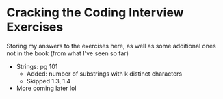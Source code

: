 # Cracking the Coding Interview Exercises

Storing my answers to the  exercises here, as well as some additional ones not in the book (from what I've seen so far)
- Strings: pg 101 
    - Added: number of substrings with k distinct characters
    - Skipped 1.3, 1.4
- More coming later lol
